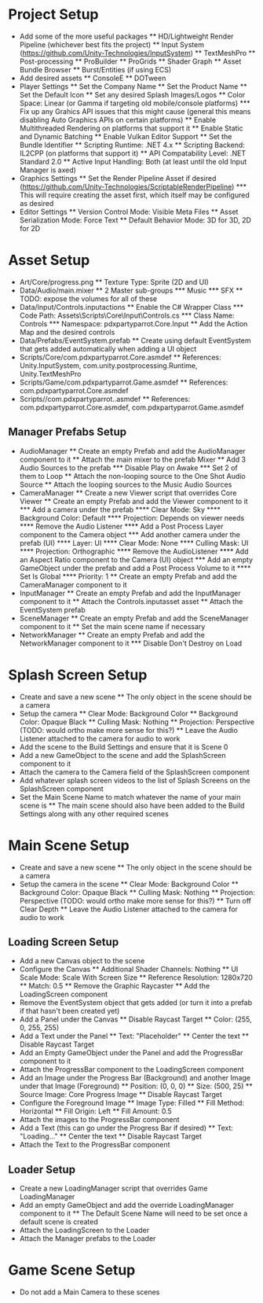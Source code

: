 # Project Setup

* Add some of the more useful packages
** HD/Lightweight Render Pipeline (whichever best fits the project)
** Input System (https://github.com/Unity-Technologies/InputSystem)
** TextMeshPro
** Post-processing
** ProBuilder
** ProGrids
** Shader Graph
** Asset Bundle Browser
** Burst/Entities (if using ECS)
* Add desired assets
** ConsoleE
** DOTween
* Player Settings
** Set the Company Name
** Set the Product Name
** Set the Default Icon
** Set any desired Splash Images/Logos
** Color Space: Linear (or Gamma if targeting old mobile/console platforms)
*** Fix up any Grahics API issues that this might cause (general this means disabling Auto Graphics APIs on certain platforms)
** Enable Multithreaded Rendering on platforms that support it
** Enable Static and Dynamic Batching
** Enable Vulkan Editor Support
** Set the Bundle Identifier
** Scripting Runtime: .NET 4.x
** Scripting Backend: IL2CPP (on platforms that support it)
** API Compatability Level: .NET Standard 2.0
** Active Input Handling: Both (at least until the old Input Manager is axed)
* Graphics Settings
** Set the Render Pipeline Asset if desired (https://github.com/Unity-Technologies/ScriptableRenderPipeline)
*** This will require creating the asset first, which itself may be configured as desired
* Editor Settings
** Version Control Mode: Visible Meta Files
** Asset Serialization Mode: Force Text
** Default Behavior Mode: 3D for 3D, 2D for 2D

# Asset Setup

* Art/Core/progress.png
** Texture Type: Sprite (2D and UI)
* Data/Audio/main.mixer
** 2 Master sub-groups
*** Music
*** SFX
** TODO: expose the volumes for all of these
* Data/Input/Controls.inputactions
** Enable the C# Wrapper Class
*** Code Path: Assets\Scripts\Core\Input\Controls.cs
*** Class Name: Controls
*** Namespace: pdxpartyparrot.Core.Input
** Add the Action Map and the desired controls
* Data/Prefabs/EventSystem.prefab
** Create using default EventSystem that gets added automatically when adding a UI object
* Scripts/Core/com.pdxpartyparrot.Core.asmdef
** References: Unity.InputSystem, com.unity.postprocessing.Runtime, Unity.TextMeshPro
* Scripts/Game/com.pdxpartyparrot.Game.asmdef
** References: com.pdxpartyparrot.Core.asmdef
* Scripts/<project>/com.pdxpartyparrot.<projext>.asmdef
** References: com.pdxpartyparrot.Core.asmdef, com.pdxpartyparrot.Game.asmdef

## Manager Prefabs Setup
* AudioManager
** Create an empty Prefab and add the AudioManager component to it
** Attach the main mixer to the prefab Mixer
** Add 3 Audio Sources to the prefab
*** Disable Play on Awake
*** Set 2 of them to Loop
** Attach the non-looping source to the One Shot Audio Source
** Attach the looping sources to the Music Audio Sources
* CameraManager
** Create a new Viewer script that overrides Core Viewer
** Create an empty Prefab and add the Viewer component to it
*** Add a camera under the prefab
**** Clear Mode: Sky
**** Background Color: Default
**** Projection: Depends on viewer needs
**** Remove the Audio Listener
**** Add a Post Process Layer component to the Camera object
*** Add another camera under the prefab (UI)
**** Layer: UI
**** Clear Mode: None
**** Culling Mask: UI
**** Projection: Orthographic
**** Remove the AudioListener
**** Add an Aspect Ratio component to the Camera (UI) object
*** Add an empty GameObject under the prefab and add a Post Process Volume to it
**** Set Is Global
**** Priority: 1
** Create an empty Prefab and add the CameraManager component to it
* InputManager
** Create an empty Prefab and add the InputManager component to it
** Attach the Controls.inputasset asset
** Attach the EventSystem prefab
* SceneManager
** Create an empty Prefab and add the SceneManager component to it
** Set the main scene name if necessary
* NetworkManager
** Create an empty Prefab and add the NetworkManager component to it
*** Disable Don't Destroy on Load

# Splash Screen Setup

* Create and save a new scene
** The only object in the scene should be a camera
* Setup the camera
** Clear Mode: Background Color
** Background Color: Opaque Black
** Culling Mask: Nothing
** Projection: Perspective (TODO: would ortho make more sense for this?)
** Leave the Audio Listener attached to the camera for audio to work
* Add the scene to the Build Settings and ensure that it is Scene 0
* Add a new GameObject to the scene and add the SplashScreen component to it
* Attach the camera to the Camera field of the SplashScreen component
* Add whatever splash screen videos to the list of Splash Screens on the SplashScreen component
* Set the Main Scene Name to match whatever the name of your main scene is
** The main scene should also have been added to the Build Settings along with any other required scenes

# Main Scene Setup

* Create and save a new scene
** The only object in the scene should be a camera
* Setup the camera in the scene
** Clear Mode: Background Color
** Background Color: Opaque Black
** Culling Mask: Nothing
** Projection: Perspective (TODO: would ortho make more sense for this?)
** Turn off Clear Depth
** Leave the Audio Listener attached to the camera for audio to work

## Loading Screen Setup

* Add a new Canvas object to the scene
* Configure the Canvas
** Additional Shader Channels: Nothing
** UI Scale Mode: Scale With Screen Size
** Reference Resolution: 1280x720
** Match: 0.5
** Remove the Graphic Raycaster
** Add the LoadingScreen component
* Remove the EventSystem object that gets added (or turn it into a prefab if that hasn't been created yet)
* Add a Panel under the Canvas
** Disable Raycast Target
** Color: (255, 0, 255, 255)
* Add a Text under the Panel
** Text: "Placeholder"
** Center the text
** Disable Raycast Target
* Add an Empty GameObject under the Panel and add the ProgressBar component to it
* Attach the ProgressBar component to the LoadingScreen component
* Add an Image under the Progress Bar (Background) and another Image under that Image (Foreground)
** Position: (0, 0, 0)
** Size: (500, 25)
** Source Image: Core Progress Image
** Disable Raycast Target
* Configure the Foreground Image
** Image Type: Filled
** Fill Method: Horizontal
** Fill Origin: Left
** Fill Amount: 0.5
* Attach the images to the ProgressBar component
* Add a Text (this can go under the Progress Bar if desired)
** Text: "Loading..."
** Center the text
** Disable Raycast Target
* Attach the Text to the ProgressBar component

## Loader Setup

* Create a new LoadingManager script that overrides Game LoadingManager
* Add an empty GameObject and add the override LoadingManager component to it
** The Default Scene Name will need to be set once a default scene is created
* Attach the LoadingScreen to the Loader
* Attach the Manager prefabs to the Loader

# Game Scene Setup
* Do not add a Main Camera to these scenes
